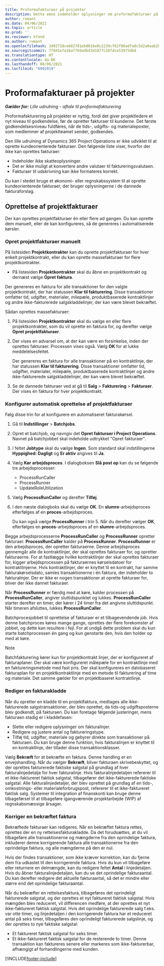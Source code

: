```yaml
---
title: Proformafakturaer på projekter
description: Dette emne indeholder oplysninger om proformafakturaer på projekter i Project Operations.
author: rumant
ms.date: 04/06/2021
ms.topic: article
ms.prod: ''
ms.reviewer: kfend
ms.author: rumant
ms.openlocfilehash: 3d02728ce682781eb8816e0c2239cf62f88adfa8c5d2a0aab280be053c2a5ae6
ms.sourcegitcommit: 7f8d1e7a16af769adb43d1877c28fdce53975db8
ms.translationtype: HT
ms.contentlocale: da-DK
ms.lasthandoff: 08/06/2021
ms.locfileid: "6992919"
---
```

# <a name="proforma-project-pnvoices"></a>Proformafakturaer på projekter

_**Gælder for:** Lille udrulning - aftale til proformafakturering_

Proformafakturering på projekter er nyttig, fordi det giver projektledere et nyt niveau til godkendelse, før de opretter fakturaer til kunderne. Det første godkendelsesniveau fuldføres, når de tids-, udgifts- og materialeposter, som medlemmer af projektteamet sender, godkendes.

Den lille udrulning af Dynamics 365 Project Operations er ikke udviklet til at oprette kundeorienterede fakturaer. Den følgende liste viser, hvorfor der ikke kan oprettes fakturaer:

- Indeholder ikke skatteoplysninger.
- Det er ikke muligt at konvertere andre valutaer til faktureringsvalutaen.
- Fakturaer til udskrivning kan ikke formateres korrekt.

Du kan i stedet bruge et økonomi- eller regnskabssystem til at oprette kundeorienterede fakturaer, der bruger oplysningerne i de dannede fakturaforslag.

## <a name="creating-project-invoices"></a>Oprettelse af projektfakturaer

Der kan oprettes projektfakturaer én eller flere ad gangen. Du kan oprette dem manuelt, eller de kan konfigureres, så de genereres i automatiserede kørsler.

### <a name="manually-create-project-invoices"></a>Opret projektfakturaer manuelt 

På listesiden **Projektkontrakter** kan du oprette projektfakturaer for hver enkelt projektkontrakt, eller du kan oprette massefakturaer for flere projektkontrakter.

   - På listesiden **Projektkontrakter** skal du åbne en projektkontrakt og dernæst vælge **Opret faktura**.

   Der genereres en faktura for alle transaktioner for den valgte projektkontrakt, der har statussen **Klar til fakturering**. Disse transaktioner omfatter tid, udgifter, materialer, milepæle, produktbaserede kontraktlinjer og andre ikke-fakturerede salgskladdelinjer, der kan være blevet bekræftet.

Sådan oprettes massefakturaer:

1. På listesiden **Projektkontrakter** skal du vælge en eller flere projektkontrakter, som du vil oprette en faktura for, og derefter vælge **Opret projektfakturaer**.
2. Der vises en advarsel om, at der kan være en forsinkelse, inden der oprettes fakturaer. Processen vises også. Vælg **OK** for at lukke meddelelsesfeltet.

   Der genereres en faktura for alle transaktioner på en kontraktlinje, der har statussen **Klar til fakturering**. Disse transaktioner omfatter tid, udgifter, materialer, milepæle, produktbaserede kontraktlinjer og andre ikke-fakturerede salgskladdelinjer, der kan være blevet bekræftet.

3. Se de dannede fakturaer ved at gå til **Salg** \> **Fakturering** \> **Fakturaer**. Der vises én faktura for hver projektkontrakt.

### <a name="set-up-automated-creation-of-project-invoices"></a>Konfigurer automatisk oprettelse af projektfakturaer 

Følg disse trin for at konfigurere en automatiseret fakturakørsel.

1. Gå til **Indstillinger** \> **Batchjobs**.
2. Opret et batchjob, og navngiv det **Opret fakturaer i Project Operations**. Navnet på batchjobbet skal indeholde udtrykket "Opret fakturaer".
3. I feltet **Jobtype** skal du vælge **Ingen**. Som standard skal indstillingerne **Hyppighed: Dagligt** og **Er aktiv** angives til **Ja**.
4. Vælg **Kør arbejdsproces**. I dialogboksen **Slå post op** kan du se følgende tre arbejdsprocesser:

    - ProcessRunCaller
    - ProcessRunner
    - UpdateRoleUtilization

5. Vælg **ProcessRunCaller** og derefter **Tilføj**.
6. I den næste dialogboks skal du vælge **OK**. En **slumre**-arbejdsproces efterfølges af en **proces**-arbejdsproces.

    Du kan også vælge **ProcessRunner** i trin 5. Når du derefter vælger **OK**, efterfølges en **proces**-arbejdsproces af en **slumre**-arbejdsproces.

Begge arbejdsprocesserne **ProcessRunCaller** og **ProcessRunner** opretter fakturaer. **ProcessRunCaller** kalder på **ProcessRunner**. **ProcessRunner** er den arbejdsproces, der opretter fakturaerne. Denne arbejdsproces gennemgår alle de kontraktlinjer, der skal oprettes fakturaer for, og opretter fakturaerne. For at fastlægge hvilke kontraktlinjer der skal oprettes fakturaer for, kigger arbejdsprocessen på fakturaernes kørselsdatoer for kontraktlinjerne. Hvis kontraktlinjer, der er knyttet til en kontrakt, har samme fakturakørselsdato, samles transaktionerne i én faktura, der indeholder to fakturalinjer. Der er ikke er nogen transaktioner at oprette fakturaer for, bliver der ikke dannet fakturaer.

Når **ProcessRunner** er færdig med at køre, kalder processen på **ProcessRunCaller**, angiver sluttidspunktet og lukkes. **ProcessRunCaller** starter derefter en timer, der kører i 24 timer fra det angivne sluttidspunkt. Når timeren afsluttes, lukkes **ProcessRunCaller**.

Batchprocesjobbet til oprettelse af fakturaer er et tilbagevendende job. Hvis denne batchproces køres mange gange, oprettes der flere forekomster af jobbet, og dette kan resultere i fejl. For at undgå dette problem skal du kun starte batchprocessen én gang og kun genstarte den, hvis den holder op med at køre.

> [!NOTE]
> Batchfakturering kører kun for projektkontrakt linjer, der er konfigureret af fakturaplaner. Der skal være konfigureret målepæle for en kontraktlinje med en faktureringsmetode med fast pris. Der skal konfigureres en datobaseret fakturaplan for en projektkontraktlinje med en metode til fakturering af time og materiale. Det samme gælder for en projektbaseret kontraktlinje.      
 
### <a name="edit-a-draft-invoice"></a>Rediger en fakturakladde

Når du opretter en kladde til en projektfaktura, medtages alle ikke-fakturerede salgstransaktioner, der blev oprettet, da tids-og udgiftsposterne blev godkendt, på fakturaen. Du kan foretage følgende justeringer, mens fakturaen stadig er i kladdefasen:

- Slette eller redigere oplysninger om fakturalinjer.
- Redigere og justere antal og faktureringstype.
- Tilføj tid, udgifter, materiale og gebyrer direkte som transaktioner på fakturaen. Du kan bruge denne funktion, hvis fakturalinjen er knyttet til en kontraktlinje, der tillader disse transaktionsklasser.

Vælg **Bekræft** for at bekræfte en faktura. Denne handling er en envejshandling. Når du vælger **Bekræft**, bliver fakturaen skrivebeskyttet, og der oprettes fakturerede faktiske salgstal på grundlag af hver fakturalinjedetalje for hver fakturalinje. Hvis fakturalinjedetaljen refererer til et ikke-faktureret faktisk salgstal, tilbagefører det ikke-fakturerede faktiske salgstal. Alle fakturalinjedetaljer, der blev oprettet på grundlag af en tids-, omkostnings- eller materialeforbrugspost, refererer til et ikke-faktureret faktisk salg. Systemer til integration af finanskonti kan bruge denne tilbageførsel til at tilbageføre igangværende projektarbejde (WIP) af regnskabsmæssige årsager.

### <a name="correct-a-confirmed-invoice"></a>Korriger en bekræftet faktura

Bekræftede fakturaer kan redigeres. Når en bekræftet faktura rettes, oprettes der en ny rettelsesfakturakladde. Da det forudsættes, at du vil tilbageføre alle transaktionerne og mængderne fra den oprindelige faktura, inkluderer denne korrigerende faktura alle transaktionerne fra den oprindelige faktura, og alle mængderne på den er nul.

Hvis der findes transaktioner, som ikke kræver korrektion, kan du fjerne dem fra udkastet til den korrigerende faktura. Hvis du kun vil tilbageføre eller returnere en delmængde, kan du redigere feltet **Antal** i linjedetaljen. Hvis du åbner fakturalinjedetaljen, kan du se det oprindelige fakturaantal. Du kan derefter redigere det aktuelle fakturaantal, så det er mindre eller større end det oprindelige fakturaantal.

Når du bekræfter en rettelsesfaktura, tilbageføres det oprindeligt fakturerede salgstal, og der oprettes et nyt faktureret faktisk salgstal. Hvis mængden blev reduceret, vil differencen medføre, at der oprettes et nyt ikke-faktureret faktisk salgstal. Hvis det oprindelige fakturerede salg f.eks. var otte timer, og linjedetaljen i den korrigerende faktura har et reduceret antal på seks timer, tilbageføres den oprindeligt fakturerede salgslinje, og der oprettes to nye faktiske salgstal:

- Et faktureret faktisk salgstal for seks timer.
- Et ikke-faktureret faktisk salgstal for de resterende to timer. Denne transaktion kan faktureres senere eller markeres som ikke-fakturerbar, afhængigt af forhandlingerne med kunden.



[!INCLUDE[footer-include](../../includes/footer-banner.md)]
